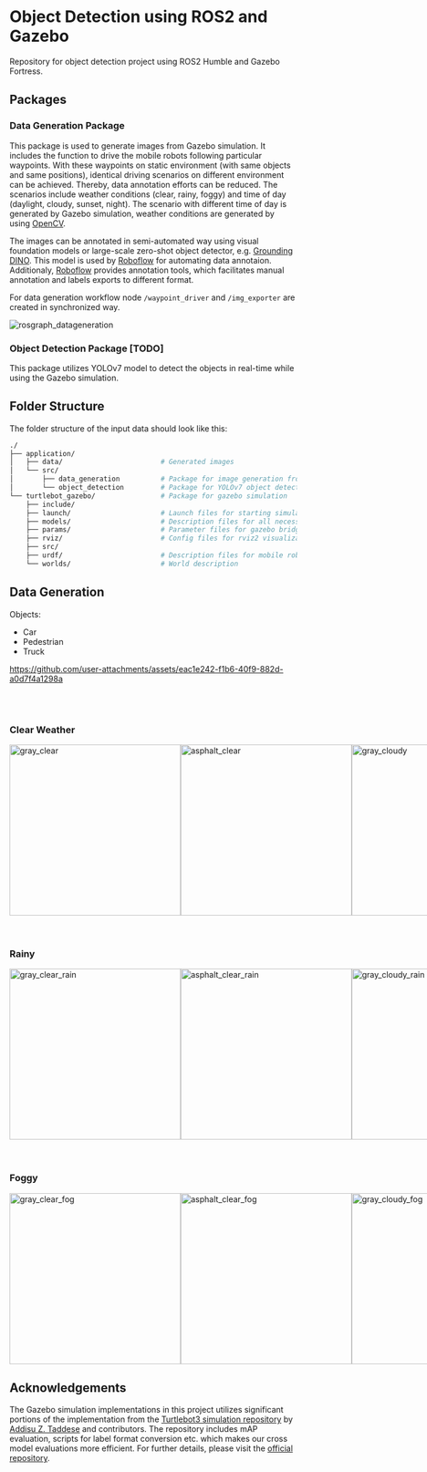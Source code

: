 # Object Detection using ROS2 and Gazebo

Repository for object detection project using ROS2 Humble and Gazebo Fortress.

## Packages
### Data Generation Package
This package is used to generate images from Gazebo simulation. It includes the function to drive the mobile robots following particular waypoints. With these waypoints on static environment (with same objects and same positions), identical driving scenarios on different environment can be achieved. Thereby, data annotation efforts can be reduced. The scenarios include weather conditions (clear, rainy, foggy) and time of day (daylight, cloudy, sunset, night). The scenario with different time of day is generated by Gazebo simulation, weather conditions are generated by using [OpenCV](https://opencv.org/).

The images can be annotated in semi-automated way using visual foundation models or large-scale zero-shot object detector, e.g. [Grounding DINO](https://github.com/IDEA-Research/GroundingDINO). This model is used by [Roboflow](https://roboflow.com/annotate) for automating data annotaion. Additionaly, [Roboflow](https://roboflow.com/annotate) provides annotation tools, which facilitates manual annotation and labels exports to different format.

For data generation workflow node `/waypoint_driver` and `/img_exporter` are created in synchronized way.

![rosgraph_datageneration](https://github.com/user-attachments/assets/ff56ee0a-7244-45ad-9120-65892cb10c41)

### Object Detection Package [TODO]
This package utilizes YOLOv7 model to detect the objects in real-time while using the Gazebo simulation.

## Folder Structure

The folder structure of the input data should look like this:

``` bash
./
├── application/          
│   ├── data/                        # Generated images 
│   └── src/
│       ├── data_generation          # Package for image generation from gazebo
│       └── object_detection         # Package for YOLOv7 object detector
└── turtlebot_gazebo/                # Package for gazebo simulation
    ├── include/ 
    ├── launch/                      # Launch files for starting simulation
    ├── models/                      # Description files for all necessary models
    ├── params/                      # Parameter files for gazebo bridge etc.
    ├── rviz/                        # Config files for rviz2 visualization
    ├── src/                         
    ├── urdf/                        # Description files for mobile robots
    └── worlds/                      # World description
```

## Data Generation

Objects:
- Car
- Pedestrian
- Truck
  
https://github.com/user-attachments/assets/eac1e242-f1b6-40f9-882d-a0d7f4a1298a

<br><br>

### Clear Weather
<div style="display: flex; justify-content: space-around; align-items: center; margin: auto; width: fit-content;">
  <img src="https://github.com/user-attachments/assets/2ec7ab73-e049-4c3d-977b-81d3f545386a" alt="gray_clear" width="300">
  <img src="https://github.com/user-attachments/assets/8b61ae24-a241-4a6d-b5a2-2dbb8b83d056" alt="asphalt_clear" width="300">
  <img src="https://github.com/user-attachments/assets/5cf5292e-d63e-41b4-8354-4597a52f5914" alt="gray_cloudy" width="300">
  <img src="https://github.com/user-attachments/assets/dbdf4483-5093-4fd1-b373-2dc8bc0cbf9b" alt="asphalt_cloudy" width="300">
  <img src="https://github.com/user-attachments/assets/3fc873f3-5cb2-4be0-acdb-036882f118df" alt="gray_night" width="300">
  <img src="https://github.com/user-attachments/assets/9a5e8970-ea13-405d-9b3b-e939c5317186" alt="gray_sunset" width="300">
</div>
<br><br>

### Rainy
<div style="display: flex; justify-content: space-around; align-items: center; margin: auto; width: fit-content;">
  <img src="https://github.com/user-attachments/assets/a4d3a210-f779-456a-8f4d-fe365279a871" alt="gray_clear_rain" width="300">
  <img src="https://github.com/user-attachments/assets/6de63620-3981-4f99-a5d3-6a698f0066c5" alt="asphalt_clear_rain" width="300">
  <img src="https://github.com/user-attachments/assets/58ac5759-724c-4360-bf6a-f4aa1960a46c" alt="gray_cloudy_rain" width="300">
  <img src="https://github.com/user-attachments/assets/723ed462-8b76-45d3-90c5-328012b6c0ac" alt="asphalt_cloudy_rain" width="300">
  <img src="https://github.com/user-attachments/assets/5b8aa0dc-3056-4588-aea1-50fe3b1c77c4" alt="gray_night_rain" width="300">
  <img src="https://github.com/user-attachments/assets/e777ecf7-250d-438f-98e9-d6d9c1ddac03" alt="gray_sunset_rain" width="300">
</div>
<br><br>

### Foggy
<div style="display: flex; justify-content: space-around; align-items: center; margin: auto; width: fit-content;">
  <img src="https://github.com/user-attachments/assets/49b08ffd-bb3c-4c11-8c1e-1a9a6829f39e" alt="gray_clear_fog" width="300">
  <img src="https://github.com/user-attachments/assets/e198e4e9-0e4d-4c28-bc8b-99550431476d" alt="asphalt_clear_fog" width="300">
  <img src="https://github.com/user-attachments/assets/36b74947-da65-438c-8593-af8268517d8b" alt="gray_cloudy_fog" width="300">
  <img src="https://github.com/user-attachments/assets/596f2e0a-99a5-40b4-b9ea-e927b358cbf3" alt="asphalt_cloudy_fog" width="300">
  <img src="https://github.com/user-attachments/assets/37438eeb-a17c-41d1-afe4-9a151cae8c1a" alt="gray_night_fog" width="300">
  <img src="https://github.com/user-attachments/assets/3d32691a-a96b-40d2-91b6-62fe32d6cece" alt="gray_sunset_fog" width="300">
</div>


## Acknowledgements

The Gazebo simulation implementations in this project utilizes significant portions of the implementation from the [Turtlebot3 simulation repository](https://github.com/azeey/turtlebot3_simulations/tree/new_gazebo) by [Addisu Z. Taddese](https://github.com/azeey) and contributors. 
The repository includes mAP evaluation, scripts for label format conversion etc. which makes our cross model evaluations more efficient. For further details, please visit the [official repository](https://github.com/azeey/turtlebot3_simulations/tree/new_gazebo).
